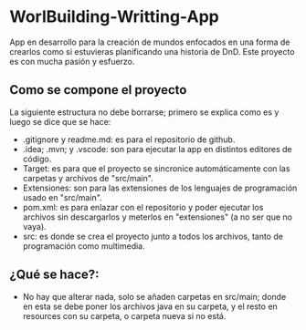 # WorlBuilding-Writting-App
App en desarrollo para la creación de mundos enfocados en una forma de crearlos como si estuvieras planificando una historia de DnD. Este proyecto es con mucha pasión y esfuerzo.

## Como se compone el proyecto

La siguiente estructura no debe borrarse; primero se explica como es y luego se dice que se hace:

- .gitignore y readme.md: es para el repositorio de github.
- .idea; .mvn; y .vscode: son para ejecutar la app en distintos editores de código.
- Target: es para que el proyecto se sincronice automáticamente con las carpetas y archivos de "src/main".
- Extensiones: son para las extensiones de los lenguajes de programación usado en "src/main".
- pom.xml: es para enlazar con el repositorio y poder ejecutar los archivos sin descargarlos y meterlos en "extensiones" (a no ser que no vaya).
- src: es donde se crea el proyecto junto a todos los archivos, tanto de programación como multimedia.

## ¿Qué se hace?:

- No hay que alterar nada, solo se añaden carpetas en src/main; donde en esta se debe poner los archivos java en su carpeta, y el resto en resources con su carpeta, o carpeta nueva si no está.